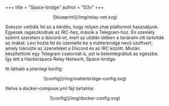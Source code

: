 +++
title = "Space-bridge"
author = "D3v"
+++

<center>![blueprint](/img/relay-net.svg)</center>

Sokszor vetődik fel az a kérdés, hogy milyen chat platformot használjunk. Egyesek ragaszkodnak az IRC-hez, mások a Telegram-hoz. Én személy szerint szeretem a discord-ot, mert az utóbbi időben a tanáraim ott tartották az órákat.
Levi hozta fel és üzemelte be a matterbridge nevű szoftvert, amely tükrüzte az üzeneteket a Discord és az IRC között. Miután készítettünk egy Telegram csatornát is, azt is beleintegráltuk az egészbe. Így lett a Hackerspace Relay Network, Space-bridge.

Itt látható a jelenlegi konfig:
<center>![config](/img/matterbridge-config.svg)</center>

Illetve a docker-compose.yml fájl tartalma:
<center>![config](/img/docker-config.svg)</center>